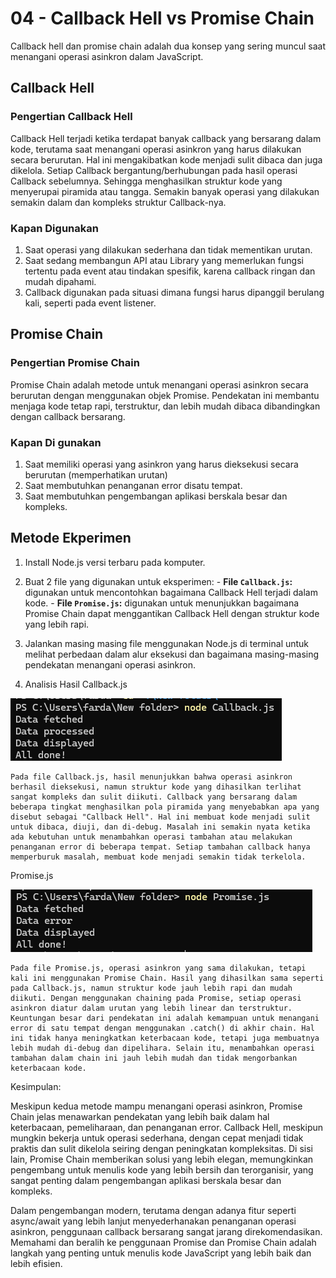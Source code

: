 # **04 - Callback Hell vs Promise Chain**

Callback hell dan promise chain adalah dua konsep yang sering muncul saat menangani operasi asinkron dalam JavaScript.

## **Callback Hell**

### **Pengertian Callback Hell**

Callback Hell terjadi ketika terdapat banyak callback yang bersarang dalam kode, terutama saat menangani operasi asinkron yang harus dilakukan secara berurutan. Hal ini mengakibatkan kode menjadi sulit dibaca dan juga dikelola. Setiap Callback bergantung/berhubungan pada hasil operasi Callback sebelumnya. Sehingga menghasilkan struktur kode yang menyerupai piramida atau tangga. Semakin banyak operasi yang dilakukan semakin dalam dan kompleks struktur Callback-nya.

### **Kapan Digunakan**

1. Saat operasi yang dilakukan sederhana dan tidak mementikan urutan.
2. Saat sedang membangun API atau Library yang memerlukan fungsi tertentu pada event atau tindakan spesifik, karena callback ringan dan mudah dipahami.
3. Callback digunakan pada situasi dimana fungsi harus dipanggil berulang kali, seperti pada event listener.

## **Promise Chain**

### **Pengertian Promise Chain**

Promise Chain adalah metode untuk menangani operasi asinkron secara berurutan dengan menggunakan objek Promise. Pendekatan ini membantu menjaga kode tetap rapi, terstruktur, dan lebih mudah dibaca dibandingkan dengan callback bersarang.

### **Kapan Di gunakan**

1. Saat memiliki operasi yang asinkron yang harus dieksekusi secara berurutan (memperhatikan urutan)
2. Saat membutuhkan penanganan error disatu tempat.
3. Saat membutuhkan pengembangan aplikasi berskala besar dan kompleks.

## Metode Ekperimen

1. Install Node.js versi terbaru pada komputer.
2. Buat 2 file yang digunakan untuk eksperimen:
        - **File `Callback.js`:** digunakan untuk mencontohkan bagaimana Callback Hell terjadi dalam kode.
        - **File `Promise.js`:** digunakan untuk menunjukkan bagaimana Promise Chain dapat menggantikan Callback Hell dengan struktur kode yang lebih rapi.
3. Jalankan masing masing file menggunakan Node.js di terminal untuk melihat perbedaan dalam alur eksekusi dan bagaimana masing-masing pendekatan menangani operasi asinkron.

4. Analisis Hasil
Callback.js

![Hasil Callback.js](image.png)

    Pada file Callback.js, hasil menunjukkan bahwa operasi asinkron berhasil dieksekusi, namun struktur kode yang dihasilkan terlihat sangat kompleks dan sulit diikuti. Callback yang bersarang dalam beberapa tingkat menghasilkan pola piramida yang menyebabkan apa yang disebut sebagai "Callback Hell". Hal ini membuat kode menjadi sulit untuk dibaca, diuji, dan di-debug. Masalah ini semakin nyata ketika ada kebutuhan untuk menambahkan operasi tambahan atau melakukan penanganan error di beberapa tempat. Setiap tambahan callback hanya memperburuk masalah, membuat kode menjadi semakin tidak terkelola.
Promise.js

![Hasil Promise.js](image-1.png)

    Pada file Promise.js, operasi asinkron yang sama dilakukan, tetapi kali ini menggunakan Promise Chain. Hasil yang dihasilkan sama seperti pada Callback.js, namun struktur kode jauh lebih rapi dan mudah diikuti. Dengan menggunakan chaining pada Promise, setiap operasi asinkron diatur dalam urutan yang lebih linear dan terstruktur. Keuntungan besar dari pendekatan ini adalah kemampuan untuk menangani error di satu tempat dengan menggunakan .catch() di akhir chain. Hal ini tidak hanya meningkatkan keterbacaan kode, tetapi juga membuatnya lebih mudah di-debug dan dipelihara. Selain itu, menambahkan operasi tambahan dalam chain ini jauh lebih mudah dan tidak mengorbankan keterbacaan kode.

Kesimpulan:

Meskipun kedua metode mampu menangani operasi asinkron, Promise Chain jelas menawarkan pendekatan yang lebih baik dalam hal keterbacaan, pemeliharaan, dan penanganan error. Callback Hell, meskipun mungkin bekerja untuk operasi sederhana, dengan cepat menjadi tidak praktis dan sulit dikelola seiring dengan peningkatan kompleksitas. Di sisi lain, Promise Chain memberikan solusi yang lebih elegan, memungkinkan pengembang untuk menulis kode yang lebih bersih dan terorganisir, yang sangat penting dalam pengembangan aplikasi berskala besar dan kompleks.

Dalam pengembangan modern, terutama dengan adanya fitur seperti async/await yang lebih lanjut menyederhanakan penanganan operasi asinkron, penggunaan callback bersarang sangat jarang direkomendasikan. Memahami dan beralih ke penggunaan Promise dan Promise Chain adalah langkah yang penting untuk menulis kode JavaScript yang lebih baik dan lebih efisien.
